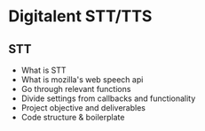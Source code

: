 # Digitalent STT/TTS
## STT
- What is STT
- What is mozilla's web speech api
- Go through relevant functions
- Divide settings from callbacks and functionality
- Project objective and deliverables
- Code structure & boilerplate